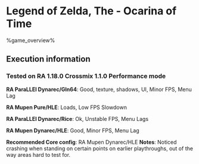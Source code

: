 # Legend of Zelda, The - Ocarina of Time 

%game_overview%

## Execution information

### Tested on RA 1.18.0 Crossmix 1.1.0 Performance mode

**RA ParaLLEl Dynarec/Gln64**: Good, texture, shadows, UI, Minor FPS, Menu Lag

**RA Mupen Pure/HLE**: Loads, Low FPS Slowdown

**RA ParaLLEl Dynarec/Rice**: Ok, Unstable FPS, Menu Lags

**RA Mupen Dynarec/HLE**: Good, Minor FPS, Menu Lag

**Recommended Core config**: RA Mupen Dynarec/HLE
**Notes**: Noticed crashing when standing on certain points on earlier playthroughs, out of the way areas hard to test for.